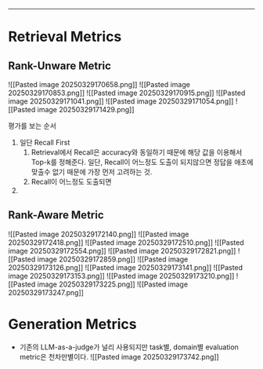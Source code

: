 -- --
# Retrieval Metrics
## Rank-Unware Metric

![[Pasted image 20250329170658.png]]
![[Pasted image 20250329170853.png]]
![[Pasted image 20250329170915.png]]
![[Pasted image 20250329171041.png]]
![[Pasted image 20250329171054.png]]
![[Pasted image 20250329171429.png]]

평가를 보는 순서
1. 일단 Recall First
	1. Retrieval에서 Recall은 accuracy와 동일하기 때문에 해당 값을 이용해서 Top-k를 정해준다.
	   일단, Recall이 어느정도 도출이 되지않으면 정답을 애초에 맞출수 없기 때문에 가장 먼저 고려하는 것.
	2. Recall이 어느정도 도출되면 
2. 



## Rank-Aware Metric
![[Pasted image 20250329172140.png]]
![[Pasted image 20250329172418.png]]
![[Pasted image 20250329172510.png]]
![[Pasted image 20250329172554.png]]
![[Pasted image 20250329172821.png]]
![[Pasted image 20250329172859.png]]
![[Pasted image 20250329173126.png]]
![[Pasted image 20250329173141.png]]
![[Pasted image 20250329173153.png]]
![[Pasted image 20250329173210.png]]
![[Pasted image 20250329173225.png]]
![[Pasted image 20250329173247.png]]


# Generation Metrics
- 기존의 LLM-as-a-judge가 널리 사용되지만 task별, domain별 evaluation metric은 천차만별이다.
![[Pasted image 20250329173742.png]]
